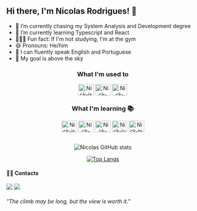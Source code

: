 ## Hi there, I'm Nicolas Rodrigues! 👋

- 🔭 I’m currently chasing my System Analysis and Development degree
- 🌱 I’m currently learning Typescript and React
- 🏋🏻‍♂️ Fun fact: If I'm not studying, I'm at the gym
- 😄 Pronouns: He/him
- 💬 I can fluently speak English and Portuguese
- 🚀 My goal is above the sky

<div style="display :inline_block" align="center">
  <h3>What I'm used to</h3>
  <img align='center' alt='Nick-js' height="30" width="40" src="https://cdn.jsdelivr.net/gh/devicons/devicon/icons/javascript/javascript-original.svg" /> 
  <img align='center' alt='Nick-html' height="30" width="40" src="https://cdn.jsdelivr.net/gh/devicons/devicon/icons/html5/html5-original.svg" />
  <img align='center' alt='Nick-css' height="30" width="40" src="https://cdn.jsdelivr.net/gh/devicons/devicon/icons/css3/css3-original.svg" />      
</div>


<div style="display :inline_block" align="center">
  <h3>What I'm learning 📚</h3>
  <img align='center' alt='Nick-js' height="30" width="40" src="https://cdn.jsdelivr.net/gh/devicons/devicon/icons/react/react-original.svg" />
  <img align='center' alt='Nick-py' height="30" width="40" src="https://cdn.jsdelivr.net/gh/devicons/devicon/icons/python/python-original.svg" />
  <img align='center' alt='Nick-sql' height="30" width="40" src="https://cdn.jsdelivr.net/gh/devicons/devicon/icons/mysql/mysql-plain-wordmark.svg" /> 
  <img align='center' alt='Nick-jv' height="30" width="40" src="https://cdn.jsdelivr.net/gh/devicons/devicon/icons/java/java-original.svg" />
  <img align='center' alt='Nick-ts' height="30" width="40" src="https://cdn.jsdelivr.net/gh/devicons/devicon/icons/typescript/typescript-plain.svg" />         
</div>

<br>
<div align="center"> 
  
![Nicolas GitHub stats](https://github-readme-stats.vercel.app/api?username=Nick-Rodrigues&show_icons=true&theme=dracula)

[![Top Langs](https://github-readme-stats.vercel.app/api/top-langs/?username=Nick-Rodrigues)](https://github.com/Nick-Rodrigues/github-readme-stats)
</div>

#### 🤝🏼 Contacts
<div>
  <a href="mailto:ncrodrigueslucas@gmail.com"><img src="https://img.shields.io/badge/Gmail-D14836?style=for-the-badge&logo=gmail&logoColor=white" target="_blank"></a>
  <a href="https://www.linkedin.com/in/nicolas-rodrigues-8a7493291/" target="_blank"><img src="https://img.shields.io/badge/LinkedIn-0077B5?style=for-the-badge&logo=linkedin&logoColor=white" target="_blank"></a>
</div>

###### *"The climb may be long, but the view is worth it."*
